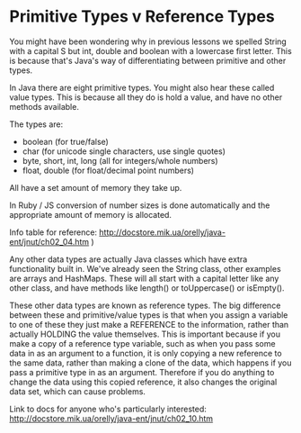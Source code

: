 # Primitive Types v Reference Types

You might have been wondering why in previous lessons we spelled String with a capital S but int, double and boolean with a lowercase first letter. This is because that's Java's way of differentiating between primitive and other types.

In Java there are eight primitive types. You might also hear these called value types. This is because all they do is hold a value, and
have no other methods available.

The types are:

- boolean (for true/false)
- char (for unicode single characters, use single quotes)
- byte, short, int, long (all for integers/whole numbers)
- float, double (for float/decimal point numbers)

All have a set amount of memory they take up.

In Ruby / JS conversion of number sizes is done automatically and the appropriate amount of memory is allocated.

Info table for reference: http://docstore.mik.ua/orelly/java-ent/jnut/ch02_04.htm )

Any other data types are actually Java classes which have extra functionality built in. We've already seen the String class, other examples are arrays and HashMaps. These will all start with a capital letter like any other class, and have methods like length() or toUppercase() or isEmpty().

These other data types are known as reference types. The big difference between these and primitive/value types is that when you assign a variable to one of these they just make a REFERENCE to the information, rather than actually HOLDING the value themselves. This is important because if you make a copy of a reference type variable, such as when you pass some data in as an argument to a function, it is only copying a new reference to the same data, rather than making a clone of the data, which happens if you pass a primitive type in as an argument. Therefore if you do anything to change the data using this copied reference, it also changes the original data set, which can cause problems.

Link to docs for anyone who's particularly interested: http://docstore.mik.ua/orelly/java-ent/jnut/ch02_10.htm
